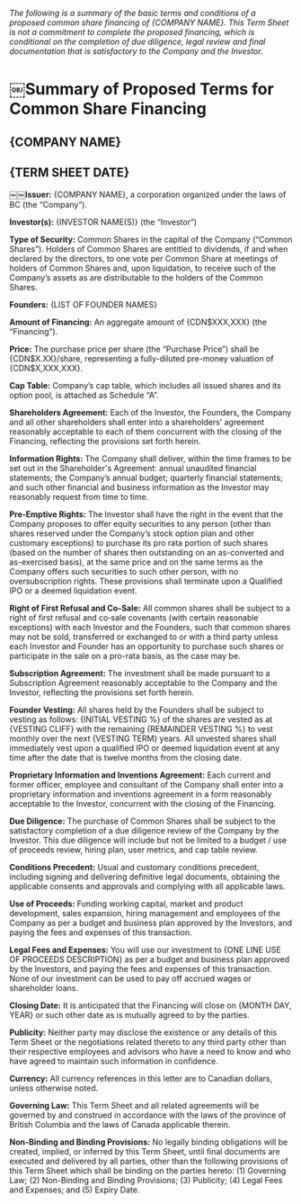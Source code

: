 <!--
  This document is licensed under CC0 1.0 Universal. See LICENSE in the same folder.
  Announcement article can be found here: http://fullstack.ca/tools/canadian-term-sheets/
-->

_The following is a summary of the basic terms and conditions of a proposed common share financing of {COMPANY NAME}. This Term Sheet is not a commitment to complete the proposed financing, which is conditional on the completion of due diligence, legal review and final documentation that is satisfactory to the Company and the Investor._

# ￼Summary of Proposed Terms for Common Share Financing
## {COMPANY NAME}
## {TERM SHEET DATE}

￼￼**Issuer:** {COMPANY NAME}, a corporation organized under the laws of BC ​(the “Company”).

**Investor(s):** {INVESTOR NAME(S)} (the “Investor”)
<!-- Can be multiple, traditionally this is the lead -->

**Type of Security:** Common Shares in the capital of the Company (“Common Shares”). Holders of Common Shares are entitled to dividends, if and when declared by the directors, to one vote per Common Share at meetings of holders of Common Shares and, upon liquidation, to receive such of the Company’s assets as are distributable to the holders of the Common Shares.

**Founders:** {LIST OF FOUNDER NAMES}

**Amount of Financing:** An aggregate amount of {CDN$XXX,XXX} (the “Financing”).

**Price:** The purchase price per share (the “Purchase Price”) shall be {CDN$X.XX}/share, representing a fully-diluted pre-money valuation of {CDN$X,XXX,XXX}.

**Cap Table:** Company’s cap table, which includes all issued shares and its option pool, is attached as Schedule “A”.

**Shareholders Agreement:** Each of the Investor, the Founders, the Company and all other shareholders shall enter into a shareholders’ agreement reasonably acceptable to each of them concurrent with the closing of the Financing, reflecting the provisions set forth herein.

**Information Rights:** The Company shall deliver, within the time frames to be set out in the Shareholder's Agreement: annual unaudited financial statements; the Company’s annual budget; quarterly financial statements; and such other financial and business information as the Investor may reasonably request from time to time.

**Pre-Emptive Rights:** The Investor shall have the right in the event that the Company proposes to offer equity securities to any person (other than shares reserved under the Company’s stock option plan and other customary exceptions) to purchase its pro rata portion of such shares (based on the number of shares then outstanding on an as-converted and as-exercised basis), at the same price and on the same terms as the Company offers such securities to such other person, with no oversubscription rights. These provisions shall terminate upon a Qualified IPO or a deemed liquidation event.

**Right of First Refusal and Co-Sale:** All common shares shall be subject to a right of first refusal and co‐sale covenants (with certain reasonable exceptions) with each Investor and the Founders, such that common shares may not be sold, transferred or exchanged to or with a third party unless each Investor and Founder has an opportunity to purchase such shares or participate in the sale on a pro-rata basis, as the case may be.

**Subscription Agreement:** The investment shall be made pursuant to a Subscription Agreement reasonably acceptable to the Company and the Investor, reflecting the provisions set forth herein.

**Founder Vesting:** All shares held by the Founders shall be subject to vesting as follows: {INITIAL VESTING %} of the shares are vested as at {VESTING CLIFF} with the remaining {REMAINDER VESTING %} to vest monthly over the next {VESTING TERM} years. All unvested shares shall immediately vest upon a qualified IPO or deemed liquidation event at any time after the date that is twelve months from the closing date.

<!-- Typical is 25% or 33% after a 1 year cliff, or might be immediately if company has already been in existence for some time. Then the remainder over 4 or 3 years. -->

**Proprietary Information and Inventions Agreement:** Each current and former officer, employee and consultant of the Company shall enter into a proprietary information and inventions agreement in a form reasonably acceptable to the Investor, concurrent with the closing of the Financing.

**Due Diligence:** The purchase of Common Shares shall be subject to the satisfactory completion of a due diligence review of the Company by the Investor. This due diligence will include but not be limited to a budget / use of proceeds review, hiring plan, user metrics, and cap table review.

**Conditions Precedent:** Usual and customary conditions precedent, including signing and delivering definitive legal documents, obtaining the applicable consents and approvals and complying with all applicable laws.

**Use of Proceeds:** Funding working capital, market and product development, sales expansion, hiring management and employees of the Company as per a budget and business plan approved by the Investors, and paying the fees and expenses of this transaction.

**Legal Fees and Expenses:** You will use our investment to {ONE LINE USE OF PROCEEDS DESCRIPTION} as per a budget and business plan approved by the Investors, and paying the fees and expenses of this transaction. None of our investment can be used to pay off accrued wages or shareholder loans.

<!-- Example one liner: founder salaries, marketing expenses, and hiring two additional engineers -->

**Closing Date:** It is anticipated that the Financing will close on {MONTH DAY, YEAR} or such other date as is mutually agreed to by the parties.

**Publicity:** Neither party may disclose the existence or any details of this Term Sheet or the negotiations related thereto to any third party other than their respective employees and advisors who have a need to know and who have agreed to maintain such information in confidence.

**Currency:** All currency references in this letter are to Canadian dollars, unless otherwise noted.

**Governing Law:** This Term Sheet and all related agreements will be governed by and construed in accordance with the laws of the province of British Columbia and the laws of Canada applicable therein.

**Non-Binding and Binding Provisions:** No legally binding obligations will be created, implied, or inferred by this Term Sheet, until final documents are executed and delivered by all parties, other than the following provisions of this Term Sheet which shall be binding on the parties hereto: (1) Governing Law; (2) Non-Binding and Binding Provisions; (3) Publicity; (4) Legal Fees and Expenses; and (5) Expiry Date.
